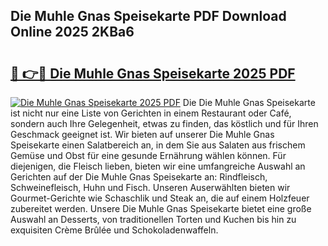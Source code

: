 ## Die Muhle Gnas Speisekarte PDF Download Online 2025 2KBa6

# <h2><a href="http://gc5z43.nevu.top/?p=Die+Muhle+Gnas+Speisekarte">🔗 👉🔴 Die Muhle Gnas Speisekarte 2025 PDF</a></h2>

[![Die Muhle Gnas Speisekarte 2025 PDF](https://i.imgur.com/dBaPXMq.png)](http://gc5z43.nevu.top/?p=Die+Muhle+Gnas+Speisekarte)
Die Die Muhle Gnas Speisekarte ist nicht nur eine Liste von Gerichten in einem Restaurant oder Café, sondern auch Ihre Gelegenheit, etwas zu finden, das köstlich und für Ihren Geschmack geeignet ist. Wir bieten auf unserer Die Muhle Gnas Speisekarte einen Salatbereich an, in dem Sie aus Salaten aus frischem Gemüse und Obst für eine gesunde Ernährung wählen können. Für diejenigen, die Fleisch lieben, bieten wir eine umfangreiche Auswahl an Gerichten auf der Die Muhle Gnas Speisekarte an: Rindfleisch, Schweinefleisch, Huhn und Fisch. Unseren Auserwählten bieten wir Gourmet-Gerichte wie Schaschlik und Steak an, die auf einem Holzfeuer zubereitet werden. Unsere Die Muhle Gnas Speisekarte bietet eine große Auswahl an Desserts, von traditionellen Torten und Kuchen bis hin zu exquisiten Crème Brûlée und Schokoladenwaffeln.
